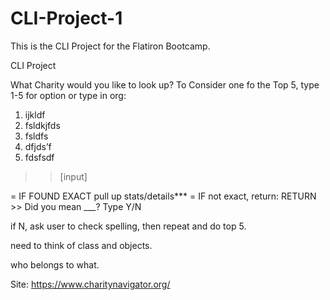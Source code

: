 # CLI-Project-1
This is the CLI Project for the Flatiron Bootcamp.

CLI Project

What Charity would you like to look up?
To Consider one fo the Top 5, type 1-5 for option or type in org:
1. ijkldf
2. fsldkjfds
3. fsldfs
4. dfjds’f
5. fdsfsdf

>> [input]

= IF FOUND EXACT pull up stats/details***
= IF not exact, return:
RETURN >> Did you mean ___? Type Y/N

if N, ask user to check spelling, then repeat and do top 5.  

need to think of class and objects. 


who belongs to what. 

Site: https://www.charitynavigator.org/

